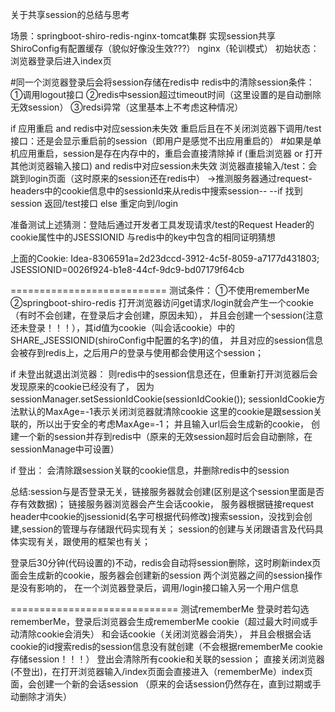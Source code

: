 关于共享session的总结与思考

场景：springboot-shiro-redis-nginx-tomcat集群 实现session共享
ShiroConfig有配置缓存（貌似好像没生效???）
nginx（轮训模式）
初始状态：浏览器登录后进入index页

#同一个浏览器登录后会将session存储在redis中
redis中的清除session条件：
	①调用logout接口
	②redis中session超过timeout时间（这里设置的是自动删除无效session）
	③redsi异常（这里基本上不考虑这种情况）

if 应用重启 and redis中对应session未失效
	重启后且在不关闭浏览器下调用/test 接口：还是会显示重启前的session（即用户是感觉不出应用重启的）
	#如果是单机应用重启，session是存在内存中的，重启会直接清除掉
if (重启浏览器 or 打开其他浏览器输入接口) and redis中对应session未失效
	浏览器直接输入/test：会跳到login页面（这时原来的session还在redis中）
	->推测服务器通过request-headers中的cookie信息中的sessionId来从redis中搜索session--
	--if 找到session
		返回/test接口
	  else
	  	重定向到/login

准备测试上述猜测：登陆后通过开发者工具发现请求/test的Request Header的cookie属性中的JSESSIONID
与redis中的key中包含的相同证明猜想

上面的Cookie: Idea-8306591a=2d23dccd-3912-4c5f-8059-a7177d431803; JSESSIONID=0026f924-b1e8-44cf-9dc9-bd07179f64cb

===========================
测试条件：
①不使用rememberMe
②springboot-shiro-redis
打开浏览器访问get请求/login就会产生一个cookie（有时不会创建，在登录后才会创建，原因未知），
并且会创建一个session(注意还未登录！！！），其id值为cookie（叫会话cookie）中的SHARE_JSESSIONID(shiroConfig中配置的名字)的值，
并且对应的session信息会被存到redis上，之后用户的登录与使用都会使用这个session；

if 未登出就退出浏览器：
	则redis中的session信息还在，但重新打开浏览器后会发现原来的cookie已经没有了，
	因为sessionManager.setSessionIdCookie(sessionIdCookie());
	sessionIdCookie方法默认的MaxAge=-1表示关闭浏览器就清除cookie
	这里的cookie是跟session关联的，所以出于安全的考虑MaxAge=-1；
	并且输入url后会生成新的cookie，
	创建一个新的session并存到redis中（原来的无效session超时后会自动删除，在sessionManage中可设置）
	
if 登出：
	会清除跟session关联的cookie信息，并删除redis中的session

总结:session与是否登录无关，链接服务器就会创建(区别是这个session里面是否存有效数据)；
链接服务器浏览器会产生会话cookie，
服务器根据链接request header中cookie的jsessionid(名字可根据代码修改)搜索session，没找到会创建,session的管理与存储跟代码实现有关；
session的创建与关闭跟语言及代码具体实现有关，跟使用的框架也有关；

登录后30分钟(代码设置的)不动，redis会自动将session删除，这时刷新index页面会生成新的cookie，服务器会创建新的session
两个浏览器之间的session操作是没有影响的，
在一个浏览器登录后，调用/login接口输入另一个用户信息

=============================
测试rememberMe
登录时若勾选rememberMe，登录后浏览器会生成rememberMe cookie（超过最大时间或手动清除cookie会消失） 和会话cookie（关闭浏览器会消失），
并且会根据会话cookie的id搜索redis的session信息没有就创建（不会根据rememberMe cookie存储session！！！）
登出会清除所有cookie和关联的session；
直接关闭浏览器(不登出)，在打开浏览器输入/index页面会直接进入（rememberMe）index页面，会创建一个新的会话session
（原来的会话session仍然存在，直到过期或手动删除才消失）